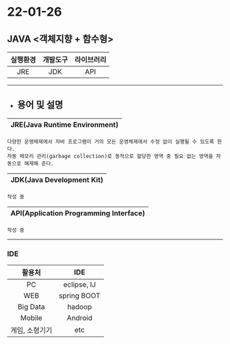 # 22-01-26
## __JAVA <객체지향 + 함수형>__
|__실행환경__|__개발도구__|__라이브러리__|  
|:---:|:---:|:---:|  
|JRE| JDK | API |

---

* ## 용어 및 설명
  
| __JRE__(Java Runtime Environment)|  
|:---:|
    다양한 운영체제에서 자바 프로그램이 거의 모든 운영체제에서 수정 없이 실행될 수 있도록 한다. 
    자동 메모리 관리(garbage collection)로 동적으로 할당한 영역 중 필요 없는 영역을 자동으로 해제해 준다.  

| __JDK__(Java Development Kit) |  
|:---:|
    작성 중

| __API__(Application Programming  Interface)|  
|:---:|
    작성 중 

---

### __IDE__
|__활용처__|__IDE__|  
|:---:|:---:|  
|PC|eclipse, IJ|
|WEB|spring BOOT|
|Big Data|hadoop|
|Mobile|Android|
|게임, 소형기기|etc|

